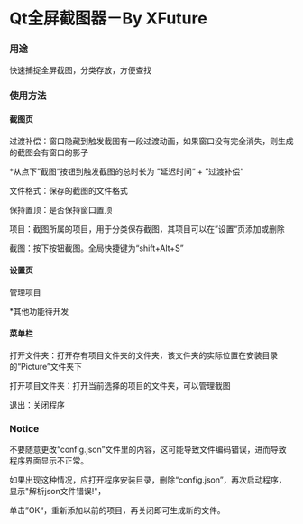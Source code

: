 # Qt全屏截图器－By XFuture

### 用途

快速捕捉全屏截图，分类存放，方便查找



### 使用方法

#### 截图页

过渡补偿：窗口隐藏到触发截图有一段过渡动画，如果窗口没有完全消失，则生成的截图会有窗口的影子

*从点下”截图“按钮到触发截图的总时长为 ”延迟时间“ + ”过渡补偿“

文件格式：保存的截图的文件格式

保持置顶：是否保持窗口置顶

项目：截图所属的项目，用于分类保存截图，其项目可以在”设置“页添加或删除

截图：按下按钮截图。全局快捷键为“shift+Alt+S”

#### 设置页

管理项目

*其他功能待开发

#### 菜单栏

打开文件夹：打开存有项目文件夹的文件夹，该文件夹的实际位置在安装目录的“Picture”文件夹下

打开项目文件夹：打开当前选择的项目的文件夹，可以管理截图

退出：关闭程序

### Notice

不要随意更改“config.json”文件里的内容，这可能导致文件编码错误，进而导致程序界面显示不正常。

如果出现这种情况，应打开程序安装目录，删除“config.json”，再次启动程序，显示"解析json文件错误!"，

单击”OK“，重新添加以前的项目，再关闭即可生成新的文件。